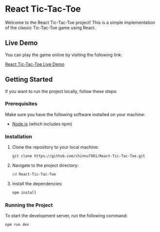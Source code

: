 # React Tic-Tac-Toe

Welcome to the React Tic-Tac-Toe project! This is a simple implementation of the classic Tic-Tac-Toe game using React.

## Live Demo

You can play the game online by visiting the following link:

[React Tic-Tac-Toe Live Demo](https://chinnu7981.github.io/React-Tic-Tac-Toe/)

## Getting Started

If you want to run the project locally, follow these steps:

### Prerequisites

Make sure you have the following software installed on your machine:

- [Node.js](https://nodejs.org/en/) (which includes npm)

### Installation

1. Clone the repository to your local machine:

    ```bash
    git clone https://github.com/chinnu7981/React-Tic-Tac-Toe.git
    ```

2. Navigate to the project directory:

    ```bash
    cd React-Tic-Tac-Toe
    ```

3. Install the dependencies:

    ```bash
    npm install
    ```

### Running the Project

To start the development server, run the following command:

```bash
npm run dev
